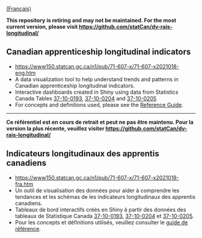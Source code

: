 [(Français)](#indicateurs-longitudinaux-des-apprentis-canadiens)

**This repository is retiring and may not be maintained. For the most current version, please visit https://github.com/statCan/dv-rais-longitudinal/**

## Canadian apprenticeship longitudinal indicators

- https://www150.statcan.gc.ca/n1/pub/71-607-x/71-607-x2021018-eng.htm
- A data visualization tool to help understand trends and patterns in Canadian apprenticeship longitudinal indicators.
- Interactive dashboards created in Shiny using data from Statistics Canada Tables [37-10-0193](https://www150.statcan.gc.ca/t1/tbl1/en/tv.action?pid=3710019301), [37-10-0204](https://www150.statcan.gc.ca/t1/tbl1/en/tv.action?pid=3710020501) and [37-10-0205](https://www150.statcan.gc.ca/t1/tbl1/en/tv.action?pid=3710020501)
- For concepts and definitions used, please see the [Reference Guide](https://www150.statcan.gc.ca/n1/en/catalogue/37200001).

______________________

**Ce référentiel est en cours de retrait et peut ne pas être maintenu. Pour la version la plus récente, veuillez visiter https://github.com/statCan/dv-rais-longitudinal/**

## Indicateurs longitudinaux des apprentis canadiens

- https://www150.statcan.gc.ca/n1/pub/71-607-x/71-607-x2021018-fra.htm
- Un outil de visualisation des données pour aider à comprendre les tendances et les schémas de les indicateurs longitudinaux des apprentis canadiens.
- Tableaux de bord interactifs créés en Shiny à partir des données des tableaux de Statistique Canada  [37-10-0193](https://www150.statcan.gc.ca/t1/tbl1/fr/tv.action?pid=3710019301), [37-10-0204](https://www150.statcan.gc.ca/t1/tbl1/fr/tv.action?pid=3710020501) et [37-10-0205](https://www150.statcan.gc.ca/t1/tbl1/fr/tv.action?pid=3710020501).
- Pour les concepts et définitions utilisés, veuillez consulter le [guide de référence](https://www150.statcan.gc.ca/n1/fr/catalogue/37200001).
